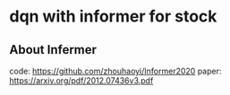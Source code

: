 # dqn with informer for stock

## About Infermer
code: <https://github.com/zhouhaoyi/Informer2020>
paper: <https://arxiv.org/pdf/2012.07436v3.pdf>
